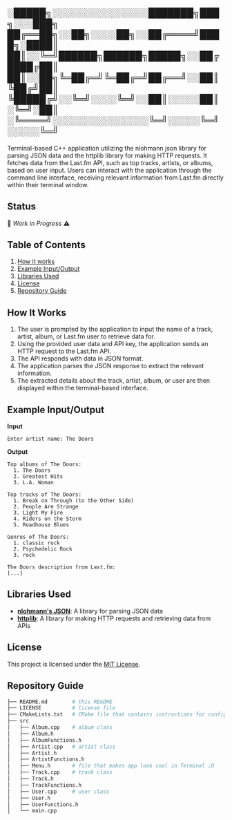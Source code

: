 ░█████╗░░░░░░░░░░░░░░░███████╗███╗░░░███╗
██╔══██╗░░██╗░░░░██╗░░██╔════╝████╗░████║
██║░░╚═╝██████╗██████╗█████╗░░██╔████╔██║
██║░░██╗╚═██╔═╝╚═██╔═╝██╔══╝░░██║╚██╔╝██║
╚█████╔╝░░╚═╝░░░░╚═╝░░██║░░░░░██║░╚═╝░██║
░╚════╝░░░░░░░░░░░░░░░╚═╝░░░░░╚═╝░░░░░╚═╝
---------------

Terminal-based C++ application utilizing the nlohmann json library for parsing JSON data and the httplib library for making HTTP requests. It fetches data from the Last.fm API, such as top tracks, artists, or albums, based on user input. Users can interact with the application through the command line interface, receiving relevant information from Last.fm directly within their terminal window.

## Status

:construction: *Work in Progress* :warning:

## Table of Contents

1. [How it works](#how-it-works)
2. [Example Input/Output](#example-inputoutput)
3. [Libraries Used](#libraries-used)
4. [License](#license)
5. [Repository Guide](#repository-guide)

<a name="how-it-works"></a>

## How It Works

1. The user is prompted by the application to input the name of a track, artist, album, or Last.fm user to retrieve data for.
2. Using the provided user data and API key, the application sends an HTTP request to the Last.fm API.
3. The API responds with data in JSON format.
4. The application parses the JSON response to extract the relevant information.
5. The extracted details about the track, artist, album, or user are then displayed within the terminal-based interface.

<a name="example-inputoutput"></a>

## Example Input/Output

**Input**

```
Enter artist name: The Doors
```

**Output**

```
Top albums of The Doors:
  1. The Doors
  2. Greatest Hits
  3. L.A. Woman

Top tracks of The Doors:
  1. Break on Through (to the Other Side)
  2. People Are Strange
  3. Light My Fire
  4. Riders on the Storm
  5. Roadhouse Blues

Genres of The Doors:
  1. classic rock
  2. Psychedelic Rock
  3. rock

The Doors description from Last.fm:
[...]
```

<a name="libraries-used"></a>

## Libraries Used

  - **[nlohmann's JSON](https://github.com/nlohmann/json)**: A library for parsing JSON data
  - **[httplib](https://github.com/yhirose/cpp-httplib)**: A library for making HTTP requests and retrieving data from APIs

<a name="license"></a>

## License

This project is licensed under the [MIT License](LICENSE).

<a name="repository-guide"></a>

## Repository Guide

```bash
├── README.md        # this README
├── LICENSE          # license file
├── CMakeLists.txt   # CMake file that contains instructions for configuring the build
├── src
│   ├── Album.cpp    # album class
│   ├── Album.h
│   ├── AlbumFunctions.h
│   ├── Artist.cpp   # artist class
│   ├── Artist.h
│   ├── ArtistFunctions.h
│   ├── Menu.h       # file that makes app look cool in Terminal ;D
│   ├── Track.cpp    # track class
│   ├── Track.h
│   ├── TrackFunctions.h
│   ├── User.cpp     # user class
│   ├── User.h
│   ├── UserFunctions.h
│   └── main.cpp
```
